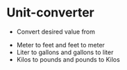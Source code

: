 # Unit-converter

- Convert desired value from

* Meter to feet and feet to meter
* Liter to gallons and gallons to liter
* Kilos to pounds and pounds to Kilos
